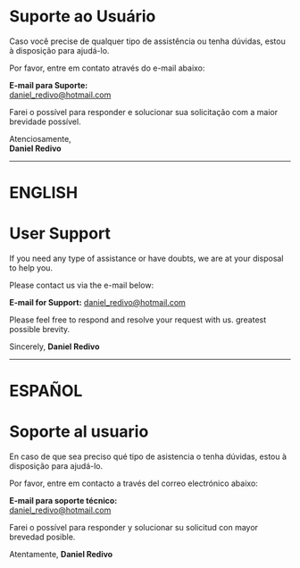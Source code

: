 # Suporte ao Usuário

Caso você precise de qualquer tipo de assistência ou tenha dúvidas, estou à disposição para ajudá-lo.

Por favor, entre em contato através do e-mail abaixo:

**E-mail para Suporte:**  
[daniel_redivo@hotmail.com](mailto:daniel_redivo@hotmail.com)

Farei o possível para responder e solucionar sua solicitação com a maior brevidade possível.

Atenciosamente,  
**Daniel Redivo**

___________________

# ENGLISH

# User Support 

If you need any type of assistance or have doubts, we are at your disposal to help you.

Please contact us via the e-mail below: 

**E-mail for Support:** 
[daniel_redivo@hotmail.com](mailto:daniel_redivo@hotmail.com) 

Please feel free to respond and resolve your request with us. greatest possible brevity.

Sincerely, 
**Daniel Redivo**

____________________

# ESPAÑOL

# Soporte al usuario

En caso de que sea preciso qué tipo de asistencia o tenha dúvidas, estou à disposição para ajudá-lo.

Por favor, entre em contacto a través del correo electrónico abaixo:

**E-mail para soporte técnico:**  
[daniel_redivo@hotmail.com](mailto:daniel_redivo@hotmail.com)

Farei o possível para responder y solucionar su solicitud con mayor brevedad posible.

Atentamente,
**Daniel Redivo**
